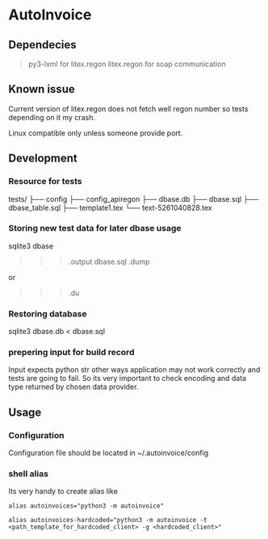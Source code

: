 AutoInvoice
====================

Dependecies
--------------------

> py3-lxml for litex.regon
> litex.regon for soap communication

Known issue
--------------------
Current version of litex.regon does not fetch well regon number so tests depending on it my crash.

Linux compatible only unless someone provide port.

Development
--------------------

### Resource for tests
tests/
├── config
├── config_apiregon
├── dbase.db
├── dbase.sql
├── dbase_table.sql
├── template1.tex
└── text-5261040828.tex


### Storing new test data for later dbase usage
sqlite3 dbase
>>> .output dbase.sql
>>> .dump

or

>>> .du

### Restoring database
sqlite3 dbase.db < dbase.sql

### prepering input for build record
Input expects python str other ways application may not work correctly and tests are going to fail.
So its very important to check encoding and data type returned by chosen data provider.

Usage
--------------------

### Configuration
Configuration file should be located in ~/.autoinvoice/config

### shell alias
Its very handy to create alias like

``alias autoinvoices="python3 -m autoinvoice"``

``alias autoinvoices-hardcoded="python3 -m autoinvoice -t <path_template_for_hardcoded_client> -g <hardcoded_client>"``
